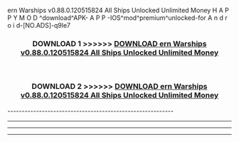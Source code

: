  ern Warships v0.88.0.120515824 All Ships Unlocked Unlimited Money  H A P P Y M O D ^download^APK- A P P -IOS^mod^premium^unlocked-for A n d r o i d-[NO.ADS]-q9le7



<div align="center">

<h3>DOWNLOAD 1 >>>>>> <a href="https://en-mod.web.app/?en= ern Warships v0.88.0.120515824 All Ships Unlocked Unlimited Money ">DOWNLOAD ern Warships v0.88.0.120515824 All Ships Unlocked Unlimited Money  </a></h3><br>

<h3>DOWNLOAD 2 >>>>>> <a href="https://en-mod.web.app/?en= ern Warships v0.88.0.120515824 All Ships Unlocked Unlimited Money ">DOWNLOAD ern Warships v0.88.0.120515824 All Ships Unlocked Unlimited Money  </a></h3>

</div>
----------------------------------------------------------

----------------------------------------------------------

----------------------------------------------------------

----------------------------------------------------------



